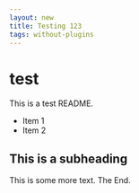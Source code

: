 ```yaml
---
layout: new
title: Testing 123
tags: without-plugins
---
```


test
====

This is a test README.

   * Item 1
   * Item 2

This is a subheading
--------------------

This is some more text. The End.
